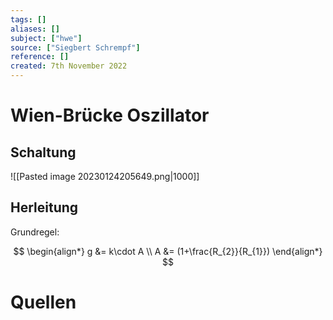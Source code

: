 ```yaml
---
tags: []
aliases: []
subject: ["hwe"]
source: ["Siegbert Schrempf"]
reference: []
created: 7th November 2022
---
```


# Wien-Brücke Oszillator

## Schaltung
![[Pasted image 20230124205649.png|1000]]
## Herleitung
Grundregel:

$$
\begin{align*}
g &= k\cdot A \\
A &= (1+\frac{R_{2}}{R_{1}})
\end{align*}
$$
# Quellen